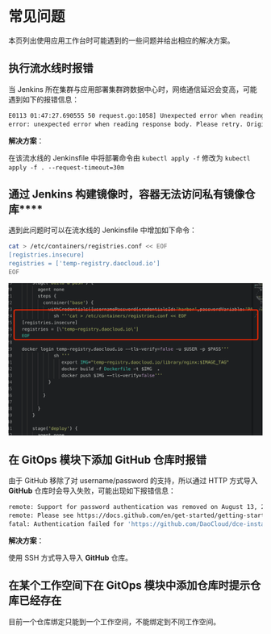 # 常见问题

本页列出使用应用工作台时可能遇到的一些问题并给出相应的解决方案。

## 执行流水线时报错

当 Jenkins 所在集群与应用部署集群跨数据中心时，网络通信延迟会变高，可能遇到如下的报错信息：

```bash
E0113 01:47:27.690555 50 request.go:1058] Unexpected error when reading response body: net/http: request canceled (Client.Timeout or context cancellation while reading body)
error: unexpected error when reading response body. Please retry. Original error: net/http: request canceled (Client.Timeout or context cancellation while reading body)
```

**解决方案**：

在该流水线的 Jenkinsfile 中将部署命令由 `kubectl apply -f` 修改为 `kubectl apply -f . --request-timeout=30m`

## 通过 Jenkins 构建镜像时，容器无法访问私有镜像仓库****

遇到此问题时可以在流水线的 Jenkinsfile 中增加如下命令：

```bash
cat > /etc/containers/registries.conf << EOF
[registries.insecure]
registries = ['temp-registry.daocloud.io']
EOF
```

![增加命令](images/faq01.png)

## 在 GitOps 模块下添加 GitHub 仓库时报错

由于 GitHub 移除了对 username/password 的支持，所以通过 HTTP 方式导入 **GitHub** 仓库时会导入失败，可能出现如下报错信息：

```bash
remote: Support for password authentication was removed on August 13, 2021.
remote: Please see https://docs.github.com/en/get-started/getting-started-with-git/about-remote-repositories#cloning-with-https-urls for information on currently recommended modes of authentication.
fatal: Authentication failed for 'https://github.com/DaoCloud/dce-installer.git/'
```

**解决方案**：

使用 SSH 方式导入导入 **GitHub** 仓库。

## 在某个工作空间下在 GitOps 模块中添加仓库时提示仓库已经存在

目前一个仓库绑定只能到一个工作空间，不能绑定到不同工作空间。

